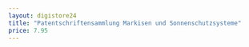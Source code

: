 ```yaml
---
layout: digistore24
title: "Patentschriftensammlung Markisen und Sonnenschutzsysteme"
price: 7.95
---
```

